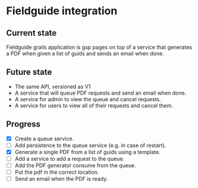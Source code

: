 # Fieldguide integration

## Current state
Fieldguide grails application is gsp pages on top of a service that generates a PDF when given a list of guids and sends an email when done.

## Future state
- The same API, versioned as V1
- A service that will queue PDF requests and send an email when done.
- A service for admin to view the queue and cancel requests.
- A service for users to view all of their requests and cancel them.

## Progress
- [x] Create a queue service.
- [ ] Add persistence to the queue service (e.g. in case of restart).
- [x] Generate a single PDF from a list of guids using a template.
- [ ] Add a service to add a request to the queue.
- [ ] Add the PDF generator consume from the queue.
- [ ] Put the pdf in the correct location.
- [ ] Send an email when the PDF is ready.
